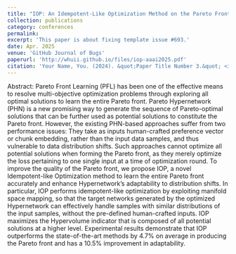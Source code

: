 ```yaml
---
title: "IOP: An Idempotent-Like Optimization Method on the Pareto Front of Hypernetwork"
collection: publications
category: conferences
permalink: 
excerpt: 'This paper is about fixing template issue #693.'
date: Apr. 2025
venue: 'GitHub Journal of Bugs'
paperurl: 'http://whuii.github.io/files/iop-aaai2025.pdf'
citation: 'Your Name, You. (2024). &quot;Paper Title Number 3.&quot; <i>GitHub Journal of Bugs</i>. 1(3).'
---
```


Abstract: Pareto Front Learning (PFL) has been one of the effective means to resolve multi-objective optimization problems through exploring all optimal solutions to learn the entire Pareto front. Pareto Hypernetwork (PHN) is a new promising way to generate the sequence of Pareto-optimal solutions that can be further used as potential solutions to constitute the Pareto front. However, the existing PHN-based approaches suffer from two performance issues: They take as inputs human-crafted preference vector or chunk embedding, rather than the input data samples, and thus vulnerable to data distribution shifts. Such approaches cannot optimize all potential solutions when forming the Pareto front, as they merely optimize the loss pertaining to one single input at a time of optimization round. To improve the quality of the Pareto front, we propose IOP, a novel Idempotent-like Optimization method to learn the entire Pareto front accurately and enhance Hypernetwork’s adaptability to distribution shifts. In particular, IOP performs idempotent-like optimization by exploiting manifold space mapping, so that the target networks generated by the optimized Hypernetwork can effectively handle samples with similar distributions of the input samples, without the pre-defined human-crafted inputs. IOP maximizes the Hypervolume indicator that is composed of all potential solutions at a higher level. Experimental results demonstrate that IOP outperforms the state-of-the-art methods by 4.7% on average in producing the Pareto front and has a 10.5% improvement in adaptability.
